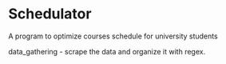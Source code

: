 # Schedulator
 A program to optimize courses schedule for university students
 
 data_gathering - scrape the data and organize it with regex.
